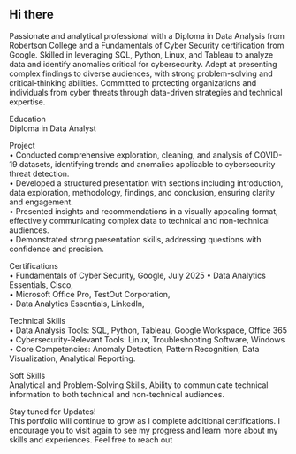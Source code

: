 ## Hi there 

Passionate and analytical professional with a Diploma in Data Analysis from Robertson College and a Fundamentals of Cyber Security certification from Google. Skilled in leveraging SQL, Python, Linux, and Tableau to analyze data and identify anomalies critical for cybersecurity. Adept at presenting complex findings to diverse audiences, with strong problem-solving and critical-thinking abilities. Committed to protecting organizations and individuals from cyber threats through data-driven strategies and technical expertise.

Education    
        Diploma in Data Analyst

Project    
        • Conducted comprehensive exploration, cleaning, and analysis of COVID-19 datasets, identifying trends and anomalies applicable to cybersecurity threat detection.        
        • Developed a structured presentation with sections including introduction, data exploration, methodology, findings, and conclusion, ensuring clarity and engagement.        
        • Presented insights and recommendations in a visually appealing format, effectively communicating complex data to technical and non-technical audiences.        
        • Demonstrated strong presentation skills, addressing questions with confidence and precision.

Certifications        
        • Fundamentals of Cyber Security, Google, July 2025
        • Data Analytics Essentials, Cisco,     
        • Microsoft Office Pro, TestOut Corporation,           
        • Data Analytics Essentials, LinkedIn,  

Technical Skills        
        • Data Analysis Tools: SQL, Python, Tableau, Google Workspace, Office 365
        • Cybersecurity-Relevant Tools: Linux, Troubleshooting Software, Windows
        • Core Competencies: Anomaly Detection, Pattern Recognition, Data Visualization, Analytical Reporting.
    
Soft Skills        
        Analytical and Problem-Solving Skills, Ability to communicate technical information to both technical and non-technical audiences.

Stay tuned for Updates!    
This portfolio will continue to grow as I complete additional certifications. I encourage you to visit again to see my progress and learn more about my skills and experiences. Feel free to reach out
